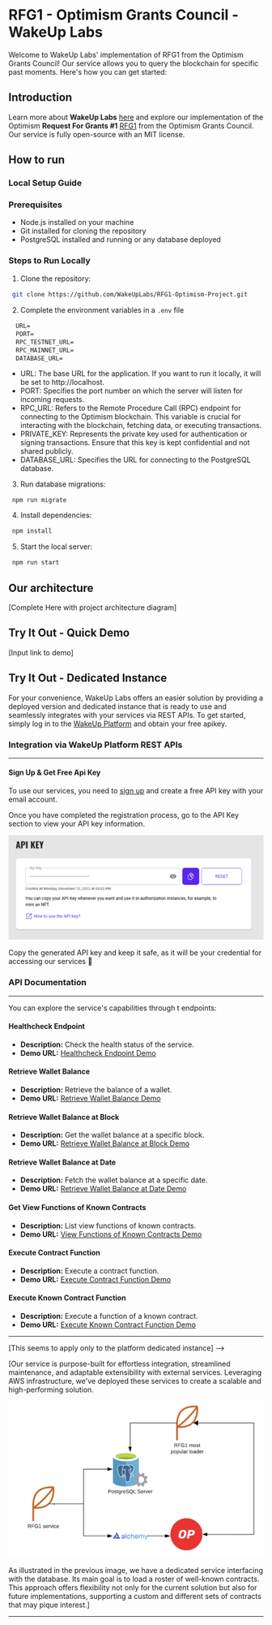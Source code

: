 # RFG1 - Optimism Grants Council - WakeUp Labs

Welcome to WakeUp Labs' implementation of RFG1 from the Optimism Grants Council! Our service allows you to query the blockchain for specific past moments. Here's how you can get started:

## Introduction

Learn more about **WakeUp Labs** [here](https://www.wakeuplabs.io/) and explore our implementation of the Optimism **Request For Grants #1** [RFG1](https://app.charmverse.io/op-grants/page-8928491436774362) from the Optimism Grants Council. Our service is fully open-source with an MIT license.

## How to run

### Local Setup Guide

### Prerequisites
- Node.js installed on your machine
- Git installed for cloning the repository
- PostgreSQL installed and running or any database deployed

### Steps to Run Locally
  1. Clone the repository:
```bash
 git clone https://github.com/WakeUpLabs/RFG1-Optimism-Project.git
```

  2. Complete the environment variables in a ```.env``` file

  ```
    URL=
    PORT=
    RPC_TESTNET_URL=
    RPC_MAINNET_URL=
    DATABASE_URL=
  ```
  - URL: The base URL for the application. If you want to run it locally, it will be set to http://localhost.
  - PORT: Specifies the port number on which the server will listen for incoming requests.
  - RPC_URL: Refers to the Remote Procedure Call (RPC) endpoint for connecting to the Optimism blockchain. This variable is crucial for interacting with the blockchain, fetching data, or executing transactions.
  - PRIVATE_KEY: Represents the private key used for authentication or signing transactions. Ensure that this key is kept confidential and not shared publicly.
  - DATABASE_URL: Specifies the URL for connecting to the PostgreSQL database.

3. Run database migrations:
```bash
 npm run migrate
```
4. Install dependencies:

```bash
 npm install
``` 

5. Start the local server:

```bash
 npm run start
``` 






## Our architecture

[Complete Here with project architecture diagram]

## Try It Out - Quick Demo

[Input link to demo]

## Try It Out - Dedicated Instance
For your convenience, WakeUp Labs offers an easier solution by providing a deployed version and dedicated instance that is ready to use and seamlessly integrates with your services via REST APIs. To get started, simply log in to the [WakeUp Platform](https://platform.wakeuplabs.io/) and obtain your free apikey.

### Integration via WakeUp Platform REST APIs
---
#### Sign Up & Get Free Api Key

To use our services, you need to [sign up](https://platform.wakeuplabs.io/) and create a free API key with your email account. 

Once you have completed the registration process, go to the API Key section to view your API key information. 

![image.png](./src/assets/image.png)

Copy the generated API key and keep it safe, as it will be your credential for accessing our services 🔐


### API Documentation

---

You can explore the service's capabilities through t endpoints:

#### Healthcheck Endpoint
- **Description:** Check the health status of the service.
- **Demo URL:** [Healthcheck Endpoint Demo](rfg1.json/paths/~1info/get)

#### Retrieve Wallet Balance
- **Description:** Retrieve the balance of a wallet.
- **Demo URL:** [Retrieve Wallet Balance Demo](rfg1.json/paths/~1{address}~1balance/get)

#### Retrieve Wallet Balance at Block
- **Description:** Get the wallet balance at a specific block.
- **Demo URL:** [Retrieve Wallet Balance at Block Demo](rfg1.json/paths/~1{address}~1balance~1block~1{blockNumber}/get)

#### Retrieve Wallet Balance at Date
- **Description:** Fetch the wallet balance at a specific date.
- **Demo URL:** [Retrieve Wallet Balance at Date Demo](rfg1.json/paths/~1{address}~1balance~1block~1{blockNumber}/get)

#### Get View Functions of Known Contracts
- **Description:** List view functions of known contracts.
- **Demo URL:** [View Functions of Known Contracts Demo](rfg1.json/paths/~1{address}~1functionsKnownABI/get)

#### Execute Contract Function
- **Description:** Execute a contract function.
- **Demo URL:** [Execute Contract Function Demo](rfg1.json/paths/~1{address}~1query/put)

#### Execute Known Contract Function
- **Description:** Execute a function of a known contract.
- **Demo URL:** [Execute Known Contract Function Demo](rfg1.json/paths/~1{address}~1queryKnownABI/put)














------
[This seems to apply only to the platform dedicated instance] --> 

[Our service is purpose-built for effortless integration, streamlined maintenance, and adaptable extensibility with external services. Leveraging AWS infrastructure, we've deployed these services to create a scalable and high-performing solution.

![image.png](./src/assets/rfg1-architecture.png)

As illustrated in the previous image, we have a dedicated service interfacing with the database. Its main goal is to load a roster of well-known contracts. This approach offers flexibility not only for the current solution but also for future implementations, supporting a custom and different sets of contracts that may pique interest.]



---------





